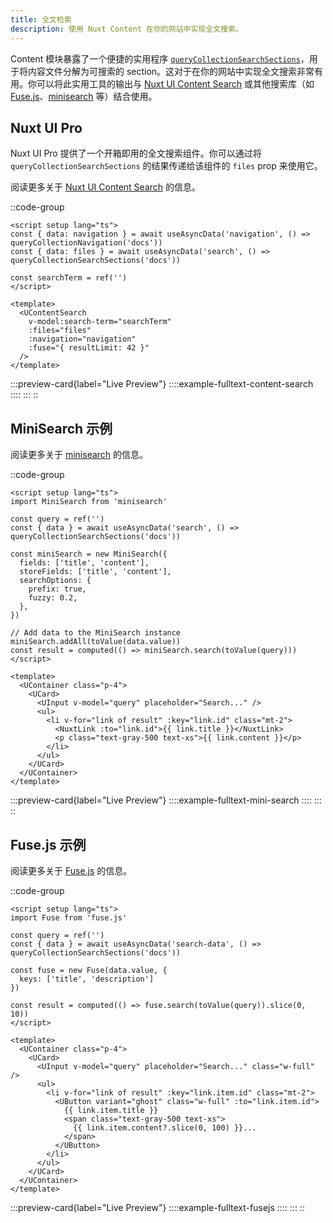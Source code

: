 ```yaml
---
title: 全文检索
description: 使用 Nuxt Content 在你的网站中实现全文搜索。
---
```


Content 模块暴露了一个便捷的实用程序 [`queryCollectionSearchSections`](/docs/content/utils/query-collection-search-sections)，用于将内容文件分解为可搜索的 section。这对于在你的网站中实现全文搜索非常有用。你可以将此实用工具的输出与 [Nuxt UI Content Search](https://ui.nuxt.com/pro/components/content-search) 或其他搜索库（如 [Fuse.js](https://fusejs.io/)、[minisearch](https://lucaong.github.io/minisearch) 等）结合使用。

## Nuxt UI Pro

Nuxt UI Pro 提供了一个开箱即用的全文搜索组件。你可以通过将 `queryCollectionSearchSections` 的结果传递给该组件的 `files` prop 来使用它。

阅读更多关于 [Nuxt UI Content Search](https://ui.nuxt.com/pro/components/content-search) 的信息。

::code-group
```vue [UContentSearchExample.vue]
<script setup lang="ts">
const { data: navigation } = await useAsyncData('navigation', () => queryCollectionNavigation('docs'))
const { data: files } = await useAsyncData('search', () => queryCollectionSearchSections('docs'))

const searchTerm = ref('')
</script>

<template>
  <UContentSearch
    v-model:search-term="searchTerm"
    :files="files"
    :navigation="navigation"
    :fuse="{ resultLimit: 42 }"
  />
</template>
```

:::preview-card{label="Live Preview"}
  ::::example-fulltext-content-search
  ::::
:::
::

## MiniSearch 示例

阅读更多关于 [minisearch](https://lucaong.github.io/minisearch) 的信息。

::code-group
```vue [MiniSearchExample.vue]
<script setup lang="ts">
import MiniSearch from 'minisearch'

const query = ref('')
const { data } = await useAsyncData('search', () => queryCollectionSearchSections('docs'))

const miniSearch = new MiniSearch({
  fields: ['title', 'content'],
  storeFields: ['title', 'content'],
  searchOptions: {
    prefix: true,
    fuzzy: 0.2,
  },
})

// Add data to the MiniSearch instance
miniSearch.addAll(toValue(data.value))
const result = computed(() => miniSearch.search(toValue(query)))
</script>

<template>
  <UContainer class="p-4">
    <UCard>
      <UInput v-model="query" placeholder="Search..." />
      <ul>
        <li v-for="link of result" :key="link.id" class="mt-2">
          <NuxtLink :to="link.id">{{ link.title }}</NuxtLink>
          <p class="text-gray-500 text-xs">{{ link.content }}</p>
        </li>
      </ul>
    </UCard>
  </UContainer>
</template>
```

:::preview-card{label="Live Preview"}
  ::::example-fulltext-mini-search
  ::::
:::
::

## Fuse.js 示例

阅读更多关于 [Fuse.js](https://fusejs.io) 的信息。

::code-group
```vue [FusejsExample.vue]
<script setup lang="ts">
import Fuse from 'fuse.js'

const query = ref('')
const { data } = await useAsyncData('search-data', () => queryCollectionSearchSections('docs'))

const fuse = new Fuse(data.value, {
  keys: ['title', 'description']
})

const result = computed(() => fuse.search(toValue(query)).slice(0, 10))
</script>

<template>
  <UContainer class="p-4">
    <UCard>
      <UInput v-model="query" placeholder="Search..." class="w-full" />
      <ul>
        <li v-for="link of result" :key="link.item.id" class="mt-2">
          <UButton variant="ghost" class="w-full" :to="link.item.id">
            {{ link.item.title }}
            <span class="text-gray-500 text-xs">
              {{ link.item.content?.slice(0, 100) }}...
            </span>
          </UButton>
        </li>
      </ul>
    </UCard>
  </UContainer>
</template>
```

:::preview-card{label="Live Preview"}
  ::::example-fulltext-fusejs
  ::::
:::
::
